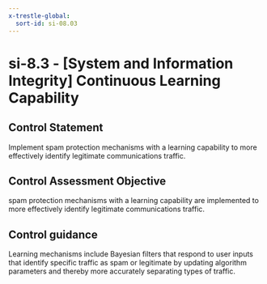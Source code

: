 ```yaml
---
x-trestle-global:
  sort-id: si-08.03
---
```


# si-8.3 - \[System and Information Integrity\] Continuous Learning Capability

## Control Statement

Implement spam protection mechanisms with a learning capability to more effectively identify legitimate communications traffic.

## Control Assessment Objective

spam protection mechanisms with a learning capability are implemented to more effectively identify legitimate communications traffic.

## Control guidance

Learning mechanisms include Bayesian filters that respond to user inputs that identify specific traffic as spam or legitimate by updating algorithm parameters and thereby more accurately separating types of traffic.
